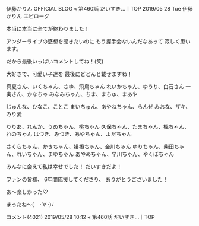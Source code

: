 伊藤かりん OFFICIAL BLOG
« 第460話 だいすき...｜TOP
2019/05
28 Tue
伊藤かりん
エピローグ



本当に本当に全てが終わりました！

アンダーライブの感想を聞きたいのに
もう握手会ないんだなあって
寂しく思います。

だから最後いっぱいコメントしてね！(笑)





大好きで、可愛い子達を
最後にどどんと載せますね！








真夏さん、いくちゃん、さゆ、飛鳥ちゃん
れいかちゃん、ゆうり、白石さん
一実さん、かなちゃ
みなみちゃん、ちま、まちゅ、まあや





じゅんな、ひなこ、ことこ
まいちゅん、あやねちゃん、らんぜ
みおな、ザキ、みり愛





りりあ、れんか、うめちゃん、桃ちゃん
久保ちゃん、たまちゃん、楓ちゃん、れのちゃん
はづき、みづき、あやちゃん、よだちゃん






さくらちゃん、かきちゃん、掛橋ちゃん、金川ちゃん
ゆりちゃん、柴田ちゃん、れいちゃん、まゆちゃん
あやめちゃん、早川ちゃん、やくぼちゃん





みんなに会えて私は幸せでした！
だいすきだよ！




ファンの皆様、
6年間応援してくださり、
ありがとうございました！





あ〜楽しかった♡




まったね〜(　･∀･)ﾉ



コメント(4021)
2019/05/28 10:12
« 第460話 だいすき...｜TOP
